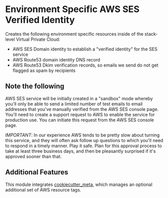 # Environment Specific AWS SES Verified Identity

Creates the following environment specific resources inside of the stack-level Virtual Private Cloud:

- AWS SES Domain identity to establish a "verified identity" for the SES service
- AWS Route53 domain identity DNS record
- AWS Route53 Dkim verification records, so emails we send do not get flagged as spam by recipients

## Note the following

AWS SES service will be initially created in a "sandbox" mode whereby you'll only be able to send a limited number of test emails to email addresses that you've manually verified from the AWS SES console page. You'll need to create a support request to AWS to enable the service for production use. You can initiate this request from the AWS SES console page.

*IMPORTANT*: In our experience AWS tends to be pretty slow about turning this service, and they will often ask follow up questions to which you'll need to respond in a timely manner. Play it safe. Plan for this approval process to take at least three business days, and then be pleasantly surprised if it's approved sooner than that.

## Additional Features

This module integrates [cookiecutter_meta](../../../common/cookiecutter_meta/README.md), which manages an optional additional set of AWS resource tags.

